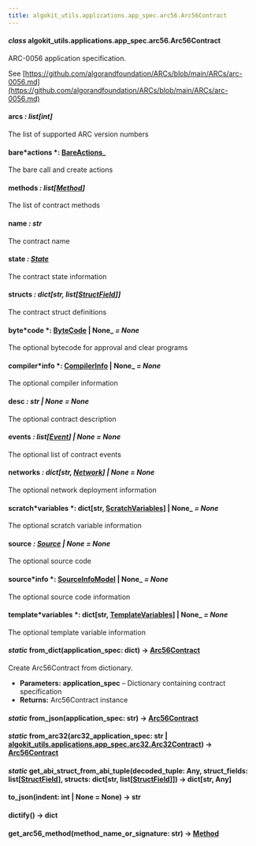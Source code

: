 ```yaml
---
title: algokit_utils.applications.app_spec.arc56.Arc56Contract
---
```


#### _class_ algokit_utils.applications.app_spec.arc56.Arc56Contract

ARC-0056 application specification.

See [https://github.com/algorandfoundation/ARCs/blob/main/ARCs/arc-0056.md](https://github.com/algorandfoundation/ARCs/blob/main/ARCs/arc-0056.md)

#### arcs _: list[int]_

The list of supported ARC version numbers

#### bare*actions *: [BareActions](#algokit_utils.applications.app_spec.arc56.BareActions)\_

The bare call and create actions

#### methods _: list[[Method](#algokit_utils.applications.app_spec.arc56.Method)]_

The list of contract methods

#### name _: str_

The contract name

#### state _: [State](#algokit_utils.applications.app_spec.arc56.State)_

The contract state information

#### structs _: dict[str, list[[StructField](#algokit_utils.applications.app_spec.arc56.StructField)]]_

The contract struct definitions

#### byte*code *: [ByteCode](#algokit_utils.applications.app_spec.arc56.ByteCode) | None\_ _= None_

The optional bytecode for approval and clear programs

#### compiler*info *: [CompilerInfo](#algokit_utils.applications.app_spec.arc56.CompilerInfo) | None\_ _= None_

The optional compiler information

#### desc _: str | None_ _= None_

The optional contract description

#### events _: list[[Event](#algokit_utils.applications.app_spec.arc56.Event)] | None_ _= None_

The optional list of contract events

#### networks _: dict[str, [Network](#algokit_utils.applications.app_spec.arc56.Network)] | None_ _= None_

The optional network deployment information

#### scratch*variables *: dict[str, [ScratchVariables](#algokit_utils.applications.app_spec.arc56.ScratchVariables)] | None\_ _= None_

The optional scratch variable information

#### source _: [Source](#algokit_utils.applications.app_spec.arc56.Source) | None_ _= None_

The optional source code

#### source*info *: [SourceInfoModel](#algokit_utils.applications.app_spec.arc56.SourceInfoModel) | None\_ _= None_

The optional source code information

#### template*variables *: dict[str, [TemplateVariables](#algokit_utils.applications.app_spec.arc56.TemplateVariables)] | None\_ _= None_

The optional template variable information

#### _static_ from_dict(application_spec: dict) → [Arc56Contract](#algokit_utils.applications.app_spec.arc56.Arc56Contract)

Create Arc56Contract from dictionary.

- **Parameters:**
  **application_spec** – Dictionary containing contract specification
- **Returns:**
  Arc56Contract instance

#### _static_ from_json(application_spec: str) → [Arc56Contract](#algokit_utils.applications.app_spec.arc56.Arc56Contract)

#### _static_ from_arc32(arc32_application_spec: str | [algokit_utils.applications.app_spec.arc32.Arc32Contract](/reference/algokit-utils-py/api/applications/app_spec/arc32/arc32contract/#algokit_utils.applications.app_spec.arc32.Arc32Contract)) → [Arc56Contract](#algokit_utils.applications.app_spec.arc56.Arc56Contract)

#### _static_ get_abi_struct_from_abi_tuple(decoded_tuple: Any, struct_fields: list[[StructField](#algokit_utils.applications.app_spec.arc56.StructField)], structs: dict[str, list[[StructField](#algokit_utils.applications.app_spec.arc56.StructField)]]) → dict[str, Any]

#### to_json(indent: int | None = None) → str

#### dictify() → dict

#### get_arc56_method(method_name_or_signature: str) → [Method](#algokit_utils.applications.app_spec.arc56.Method)
